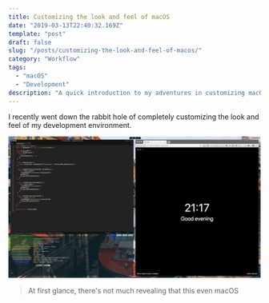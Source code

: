 ```yaml
---
title: Customizing the look and feel of macOS
date: "2019-03-13T22:40:32.169Z"
template: "post"
draft: false
slug: "/posts/customizing-the-look-and-feel-of-macos/"
category: "Workflow"
tags:
  - "macOS"
  - "Development"
description: "A quick introduction to my adventures in customizing macOS, visually"
---
```


I recently went down the rabbit hole of completely customizing the look and feel of my development environment.

![](static/media/chunkwm-screenshot.png)

> At first glance, there's not much revealing that this even macOS